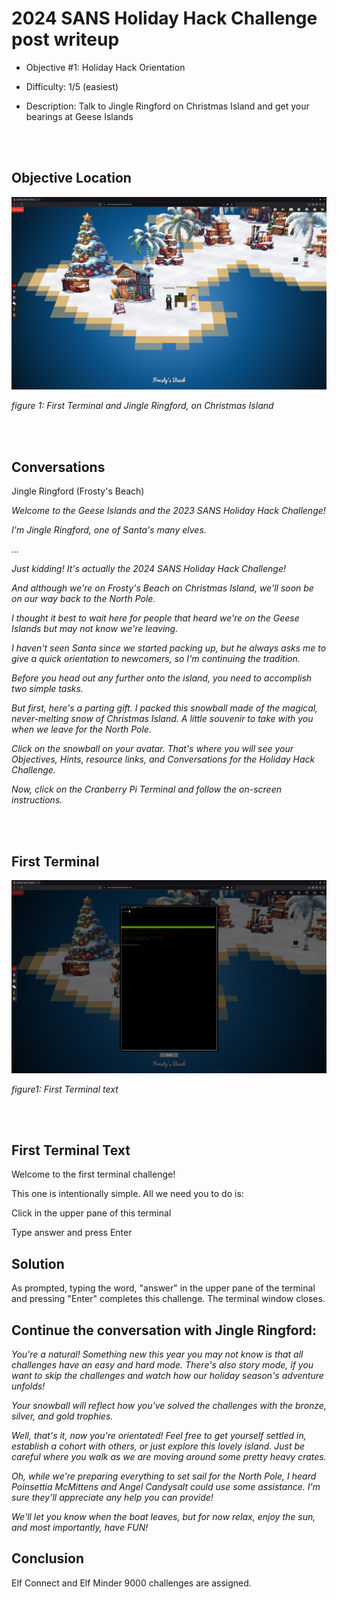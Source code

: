 # 2024 SANS Holiday Hack Challenge post writeup

- Objective #1:  Holiday Hack Orientation

- Difficulty:  1/5 (easiest)

- Description:  Talk to Jingle Ringford on Christmas Island and get your bearings at Geese Islands

<br><br>

## Objective Location

![alt text](hhc2024_obj01_fig01.png)

*figure 1: First Terminal and Jingle Ringford, on Christmas Island*

<br><br>

## Conversations

Jingle Ringford (Frosty's Beach)

*Welcome to the Geese Islands and the 2023 SANS Holiday Hack Challenge!*

*I'm Jingle Ringford, one of Santa's many elves.*

*...*

*Just kidding! It's actually the 2024 SANS Holiday Hack Challenge!*

*And although we're on Frosty's Beach on Christmas Island, we'll soon be
on our way back to the North Pole.*

*I thought it best to wait here for people that heard we're on the Geese
Islands but may not know we're leaving.*

*I haven't seen Santa since we started packing up, but he always asks me
to give a quick orientation to newcomers, so I'm continuing the
tradition.*

*Before you head out any further onto the island, you need to accomplish two
simple tasks.*

*But first, here's a parting gift. I packed this snowball made of the
magical, never-melting snow of Christmas Island. A little souvenir to
take with you when we leave for the North Pole.*

*Click on the snowball on your avatar. That's where you will see your
Objectives, Hints, resource links, and Conversations for the Holiday
Hack Challenge.*

*Now, click on the Cranberry Pi Terminal and follow the on-screen
instructions.*

<br><br>

## First Terminal

![image](hhc2024_obj01_fig02.png)

*figure1: First Terminal text*

<br><br>

## First Terminal Text

Welcome to the first terminal challenge!

This one is intentionally simple. All we need you to do is:

Click in the upper pane of this terminal

Type answer and press Enter



## Solution

As prompted, typing the word, "answer" in the upper pane of the terminal and pressing "Enter" completes this challenge.  The terminal window closes.



## Continue the conversation with Jingle Ringford:

*You're a natural! Something new this year you may not know is that all
challenges have an easy and hard mode. There's also story mode, if
you want to skip the challenges and watch how our holiday season's
adventure unfolds!*

*Your snowball will reflect how you've solved the challenges with the
bronze, silver, and gold trophies.*

*Well, that's it, now you're orientated! Feel free to get yourself settled
in, establish a cohort with others, or just explore this lovely
island. Just be careful where you walk as we are moving around some
pretty heavy crates.*

*Oh, while we're preparing everything to set sail for the North Pole, I
heard Poinsettia McMittens and Angel Candysalt could use some
assistance. I'm sure they'll appreciate any help you can provide!*

*We'll let you know when the boat leaves, but for now relax, enjoy the sun,
and most importantly, have FUN!*



## Conclusion

Elf Connect and Elf Minder 9000 challenges are assigned.
